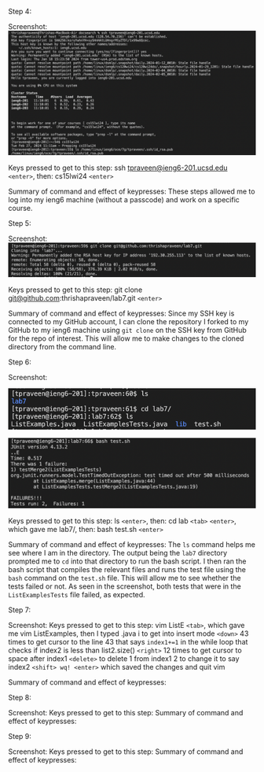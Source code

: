 Step 4:

Screenshot: ![Image](lab4_step4.png)

Keys pressed to get to this step: ssh tpraveen@ieng6-201.ucsd.edu `<enter>`, then: cs15lwi24 `<enter>`

Summary of command and effect of keypresses: These steps allowed me to log into my ieng6 machine (without a passcode) and work on a specific course. 

Step 5:

Screenshot: ![Image](lab4_step5.png)

Keys pressed to get to this step: git clone git@github.com:thrishapraveen/lab7.git `<enter>`

Summary of command and effect of keypresses: Since my SSH key is connected to my GitHub account, I can clone the repository I forked to my GitHub to my ieng6 machine using `git clone` on the SSH key from GitHub for the repo of interest. This will allow me to make changes to the cloned directory from the command line. 

Step 6:

Screenshot: 

![Image](lab4_step6.1.png)

![Image](lab4_step6.2.png)

Keys pressed to get to this step: ls `<enter>`, then: cd lab `<tab>` `<enter>`, which gave me lab7/, then: bash test.sh `<enter>`

Summary of command and effect of keypresses: The `ls` command helps me see where I am in the directory. The output being the `lab7` directory prompted me to `cd` into that directory to run the bash script. I then ran the bash script that compiles the relevant files and runs the test file using the `bash` command on the `test.sh` file. This will allow me to see whether the tests failed or not. As seen in the screenshot, both tests that were in the `ListExamplesTests` file failed, as expected.

Step 7:

Screenshot:
Keys pressed to get to this step: 
vim ListE `<tab>`, which gave me vim ListExamples, then I typed .java
i to get into insert mode
`<down>` 43 times to get cursor to the line 43 that says `index1+=1` in the while loop that checks if index2 is less than list2.size()
`<right>` 12 times to get cursor to space after index1
`<delete>` to delete 1 from index1
2 to change it to say index2
`<shift> wq! <enter>` which saved the changes and quit vim

Summary of command and effect of keypresses:

Step 8:

Screenshot:
Keys pressed to get to this step:
Summary of command and effect of keypresses:

Step 9:

Screenshot:
Keys pressed to get to this step:
Summary of command and effect of keypresses:
